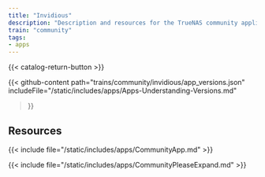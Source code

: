 ```yaml
---
title: "Invidious"
description: "Description and resources for the TrueNAS community application called Invidious."
train: "community"
tags:
- apps
---
```


{{< catalog-return-button >}}

{{< github-content 
    path="trains/community/invidious/app_versions.json"
	includeFile="/static/includes/apps/Apps-Understanding-Versions.md"
>}}

## Resources

{{< include file="/static/includes/apps/CommunityApp.md" >}}

{{< include file="/static/includes/apps/CommunityPleaseExpand.md" >}}

<!--
<div class="docs-sections">

{{< doc-card title="<appname> Deployments" link="/resources/"
descr="How to deploy and configure the <appname> app." >}}

</div>
-->

